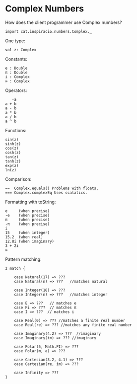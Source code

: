 # Complex Numbers

How does the client programmer use Complex numbers?

    import cat.inspiracio.numbers.Complex._

One type:

    val z: Complex
    
Constants:

    e : Double
    π : Double
    i : Complex
    ∞ : Complex

Operators:
    
       -a
    a + b
    a - b
    a * b
    a / b
    a ^ b

Functions:

    sin(z)
    sinh(z)
    cos(z)
    cosh(z)
    tan(z)
    tanh(z)
    exp(z)
    ln(z)

Comparison:

    ==  Complex.equals() Problems with floats.
    === Complex.complexEq Uses scalatics.

Formatting with toString:

    e     (when precise)
    -e    (when precise)
    π     (when precise)
    -π    (when precise)
    i
    15    (when integer)
    15.2  (when real)
    12.8i (when imaginary)
    3 + 2i
    ∞

Pattern matching:

    z match {

        case Natural(17) => ???
        case Natural(n) => ???   //matches natural

        case Integer(18) => ???
        case Integer(n) => ???   //matches integer
        
        case E => ???   // matches e
        case Pi => ???  // matches π
        case I => ???  // matches i
        
        case Real(0) => ??? //matches a finite real number
        case Real(re) => ??? //matches any finite real number

        case Imaginary(4.2) => ???  //imaginary
        case Imaginary(im) => ??? //imaginary
        
        case Polar(5, Math.PI) => ???
        case Polar(m, a) => ???
        
        case Cartesian(3.2, 4.1) => ???
        case Cartesian(re, im) => ???
        
        case Infinity => ??? 
    }
